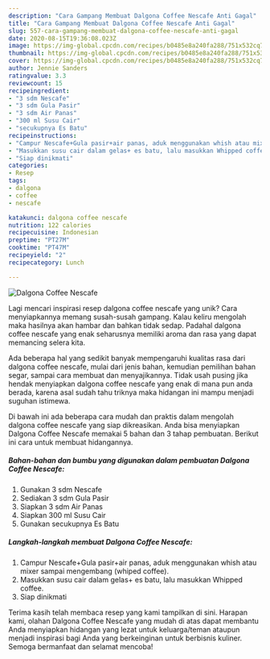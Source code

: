 ```yaml
---
description: "Cara Gampang Membuat Dalgona Coffee Nescafe Anti Gagal"
title: "Cara Gampang Membuat Dalgona Coffee Nescafe Anti Gagal"
slug: 557-cara-gampang-membuat-dalgona-coffee-nescafe-anti-gagal
date: 2020-08-15T19:36:08.023Z
image: https://img-global.cpcdn.com/recipes/b0485e8a240fa288/751x532cq70/dalgona-coffee-nescafe-foto-resep-utama.jpg
thumbnail: https://img-global.cpcdn.com/recipes/b0485e8a240fa288/751x532cq70/dalgona-coffee-nescafe-foto-resep-utama.jpg
cover: https://img-global.cpcdn.com/recipes/b0485e8a240fa288/751x532cq70/dalgona-coffee-nescafe-foto-resep-utama.jpg
author: Jennie Sanders
ratingvalue: 3.3
reviewcount: 15
recipeingredient:
- "3 sdm Nescafe"
- "3 sdm Gula Pasir"
- "3 sdm Air Panas"
- "300 ml Susu Cair"
- "secukupnya Es Batu"
recipeinstructions:
- "Campur Nescafe+Gula pasir+air panas, aduk menggunakan whish atau mixer sampai mengembang (whiped coffee)."
- "Masukkan susu cair dalam gelas+ es batu, lalu masukkan Whipped coffee."
- "Siap dinikmati"
categories:
- Resep
tags:
- dalgona
- coffee
- nescafe

katakunci: dalgona coffee nescafe 
nutrition: 122 calories
recipecuisine: Indonesian
preptime: "PT27M"
cooktime: "PT47M"
recipeyield: "2"
recipecategory: Lunch

---
```



![Dalgona Coffee Nescafe](https://img-global.cpcdn.com/recipes/b0485e8a240fa288/751x532cq70/dalgona-coffee-nescafe-foto-resep-utama.jpg)

Lagi mencari inspirasi resep dalgona coffee nescafe yang unik? Cara menyiapkannya memang susah-susah gampang. Kalau keliru mengolah maka hasilnya akan hambar dan bahkan tidak sedap. Padahal dalgona coffee nescafe yang enak seharusnya memiliki aroma dan rasa yang dapat memancing selera kita.

Ada beberapa hal yang sedikit banyak mempengaruhi kualitas rasa dari dalgona coffee nescafe, mulai dari jenis bahan, kemudian pemilihan bahan segar, sampai cara membuat dan menyajikannya. Tidak usah pusing jika hendak menyiapkan dalgona coffee nescafe yang enak di mana pun anda berada, karena asal sudah tahu triknya maka hidangan ini mampu menjadi suguhan istimewa.




Di bawah ini ada beberapa cara mudah dan praktis dalam mengolah dalgona coffee nescafe yang siap dikreasikan. Anda bisa menyiapkan Dalgona Coffee Nescafe memakai 5 bahan dan 3 tahap pembuatan. Berikut ini cara untuk membuat hidangannya.

<!--inarticleads1-->

##### Bahan-bahan dan bumbu yang digunakan dalam pembuatan Dalgona Coffee Nescafe:

1. Gunakan 3 sdm Nescafe
1. Sediakan 3 sdm Gula Pasir
1. Siapkan 3 sdm Air Panas
1. Siapkan 300 ml Susu Cair
1. Gunakan secukupnya Es Batu




<!--inarticleads2-->

##### Langkah-langkah membuat Dalgona Coffee Nescafe:

1. Campur Nescafe+Gula pasir+air panas, aduk menggunakan whish atau mixer sampai mengembang (whiped coffee).
1. Masukkan susu cair dalam gelas+ es batu, lalu masukkan Whipped coffee.
1. Siap dinikmati




Terima kasih telah membaca resep yang kami tampilkan di sini. Harapan kami, olahan Dalgona Coffee Nescafe yang mudah di atas dapat membantu Anda menyiapkan hidangan yang lezat untuk keluarga/teman ataupun menjadi inspirasi bagi Anda yang berkeinginan untuk berbisnis kuliner. Semoga bermanfaat dan selamat mencoba!
